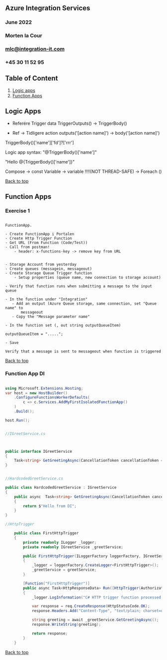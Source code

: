 ## Azure Integration Services
### June 2022 
### Morten la Cour
### mlc@integration-it.com
### +45 30 11 52 95


## Table of Content
1. [Logic apps](#logic-apps)
2. [Function Apps](#function-apps)



## Logic Apps

- Referére Trigger data TriggerOutputs()  -> TriggerBody()

- Ref -> Tidligere action outputs('[action name]') -> body('[action name]')


TriggerBody()['name']['fd']?['rrr']


Logic app syntax: 
"@TriggerBody()['name']"

"Hello @{TriggerBody()['name']}"


Compose -> const
Variable -> variable !!!!(NOT THREAD-SAFE) -> Foreach ()


[Back to top](#table-of-content)


## Function Apps

### Exercise 1

```

FunctionApp.

- Create FunctionApp i Portalen
- Create Http Trigger Function
- Get URL (From Function (Code/Test))
- Call from postman!
    - header: x-functions-key -> remove key from URL


- Storage Account from yesterday
- Create queues (messagein, messageout)
- Create Storage Queue Trigger function
    - Setup properties (queue name, new connection to storage account)

- Verify that function runs when submitting a message to the input queue

- In the function under "Integration" 
   - Add an output (Azure Queue storage, same connection, set "Queue name" to 
       messageout
   - Copy the "Message parameter name"

- In the function set (, out string outputQueueItem)

outputQueueItem = ".....";

- Save

Verify that a message is sent to messageout when function is triggered

```

[Back to top](#table-of-content)


### Function App DI

```csharp

using Microsoft.Extensions.Hosting;
var host = new HostBuilder()
    .ConfigureFunctionsWorkerDefaults(
        c => c.Services.AddMyFirstIsolatedFunctionApp()
    )
    .Build();

host.Run();


//IGreetService.cs



public interface IGreetService
{
    Task<string> GetGreetingAsync(CancellationToken cancellationToken = default);
}


//HardcodedGreetService.cs

public class HardcodedGreetService : IGreetService
{
    public async  Task<string> GetGreetingAsync(CancellationToken cancellationToken = default)
    {
        return $"Hello from DI";
    }
}

//HttpTrigger

    public class FirstHttpTrigger
    {
        private readonly ILogger _logger;
        private readonly IGreetService _greetService;

        public FirstHttpTrigger(ILoggerFactory loggerFactory, IGreetService greetService)
        {
            _logger = loggerFactory.CreateLogger<FirstHttpTrigger>();
            _greetService = greetService;
        }

        [Function("FirstHttpTrigger")]
        public async Task<HttpResponseData> Run([HttpTrigger(AuthorizationLevel.Function, "get")] HttpRequestData req)
        {
            _logger.LogInformation("C# HTTP trigger function processed a request.");

            var response = req.CreateResponse(HttpStatusCode.OK);
            response.Headers.Add("Content-Type", "text/plain; charset=utf-8");

            string greeting = await _greetService.GetGreetingAsync();
            response.WriteString(greeting);

            return response;
        }
    }

``` 




[Back to top](#table-of-content)
